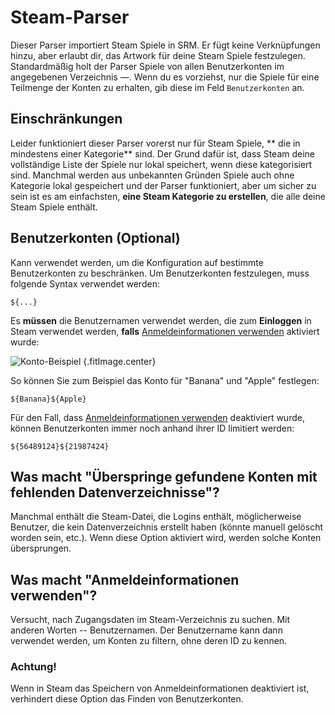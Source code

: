 # Steam-Parser

Dieser Parser importiert Steam Spiele in SRM. Er fügt keine Verknüpfungen hinzu, aber erlaubt dir, das Artwork für deine Steam Spiele festzulegen. Standardmäßig holt der Parser Spiele von allen Benutzerkonten im angegebenen Verzeichnis &mdash;. Wenn du es vorziehst, nur die Spiele für eine Teilmenge der Konten zu erhalten, gib diese im Feld `Benutzerkonten` an.

## Einschränkungen
Leider funktioniert dieser Parser vorerst nur für Steam Spiele, ** die in mindestens einer Kategorie** sind. Der Grund dafür ist, dass Steam deine vollständige Liste der Spiele nur lokal speichert, wenn diese kategorisiert sind. Manchmal werden aus unbekannten Gründen Spiele auch ohne Kategorie lokal gespeichert und der Parser funktioniert, aber um sicher zu sein ist es am einfachsten, **eine Steam Kategorie zu erstellen**, die alle deine Steam Spiele enthält.

## Benutzerkonten (Optional)

Kann verwendet werden, um die Konfiguration auf bestimmte Benutzerkonten zu beschränken. Um Benutzerkonten festzulegen, muss folgende Syntax verwendet werden:
```
${...}
```
Es **müssen** die Benutzernamen verwendet werden, die zum **Einloggen** in Steam verwendet werden, **falls** [Anmeldeinformationen verwenden](#what-does-use-account-credentials-do) aktiviert wurde:

![Konto-Beispiel](../../../assets/images/user-account-example.png) {.fitImage.center}

So können Sie zum Beispiel das Konto für "Banana" und "Apple" festlegen:

```
${Banana}${Apple}
```

Für den Fall, dass [Anmeldeinformationen verwenden](#what-does-use-account-credentials-do) deaktiviert wurde, können Benutzerkonten immer noch anhand ihrer ID limitiert werden:

```
${56489124}${21987424}
```

## Was macht "Überspringe gefundene Konten mit fehlenden Datenverzeichnisse"?

Manchmal enthält die Steam-Datei, die Logins enthält, möglicherweise Benutzer, die kein Datenverzeichnis erstellt haben (könnte manuell gelöscht worden sein, etc.). Wenn diese Option aktiviert wird, werden solche Konten übersprungen.

## Was macht "Anmeldeinformationen verwenden"?

Versucht, nach Zugangsdaten im Steam-Verzeichnis zu suchen. Mit anderen Worten -- Benutzernamen. Der Benutzername kann dann verwendet werden, um Konten zu filtern, ohne deren ID zu kennen.

### Achtung!

Wenn in Steam das Speichern von Anmeldeinformationen deaktiviert ist, verhindert diese Option das Finden von Benutzerkonten.
